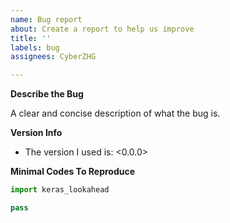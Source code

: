 ```yaml
---
name: Bug report
about: Create a report to help us improve
title: ''
labels: bug
assignees: CyberZHG

---
```


**Describe the Bug**

A clear and concise description of what the bug is.

**Version Info**

* The version I used is: <0.0.0>

**Minimal Codes To Reproduce**

```python
import keras_lookahead

pass
```
